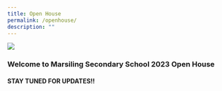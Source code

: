 ```yaml
---
title: Open House
permalink: /openhouse/
description: ""
---
```

![](/images/mss%20banner%201_3%20by%204%202023.jpg)

### **Welcome to Marsiling Secondary School 2023 Open House**


#### **STAY TUNED FOR UPDATES!!**